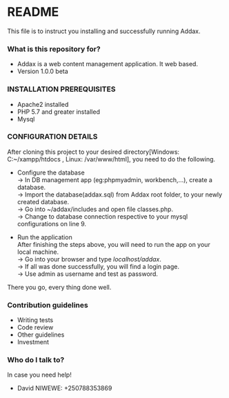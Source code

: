 # README #

This file is to instruct you installing and successfully running Addax.

### What is this repository for? ###

* Addax is a web content management application. It web based.
* Version 1.0.0 beta

### INSTALLATION PREREQUISITES ###

* Apache2 installed
* PHP 5.7 and greater installed
* Mysql

### CONFIGURATION DETAILS ###
After cloning this project to your desired directory[Windows: C:~/xampp/htdocs , Linux: /var/www/html], you need to do the following.  
  
* Configure the database  
-> In DB management app (eg:phpmyadmin, workbench,...), create a database.   
-> Import the database(addax.sql) from Addax root folder, to your newly created database.  
-> Go into ~/addax/includes and open file classes.php.  
-> Change to database connection respective to your mysql configurations on line 9.  

* Run the application  
After finishing the steps above, you will need to run the app on your local machine.  
-> Go into your browser and type _localhost/addax_.  
-> If all was done successfully, you will find a login page.   
-> Use admin as username and test as password.  
  
There you go, every thing done well.  
### Contribution guidelines ###  
  
* Writing tests  
* Code review  
* Other guidelines  
* Investment  
  
### Who do I talk to? ###  
In case you need help!  
  
* David NIWEWE: +250788353869  